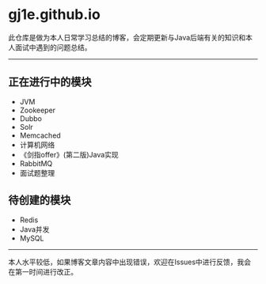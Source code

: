 # gj1e.github.io

此仓库是做为本人日常学习总结的博客，会定期更新与Java后端有关的知识和本人面试中遇到的问题总结。

---
## 正在进行中的模块
- JVM
- Zookeeper
- Dubbo
- Solr
- Memcached
- 计算机网络
- 《剑指offer》(第二版)Java实现
- RabbitMQ
- 面试题整理
## 待创建的模块

- Redis
- Java并发
- MySQL

---
本人水平较低，如果博客文章内容中出现错误，欢迎在Issues中进行反馈，我会在第一时间进行改正。
